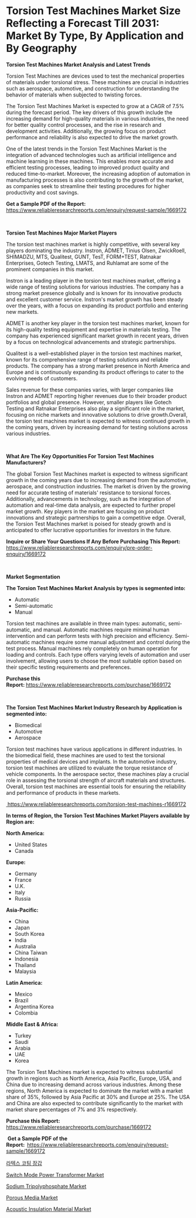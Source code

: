 <p><h1>Torsion Test Machines Market Size Reflecting a Forecast Till 2031: Market By Type, By Application and By Geography</h1></p><p><strong>Torsion Test Machines Market Analysis and Latest Trends</strong></p>
<p><p>Torsion Test Machines are devices used to test the mechanical properties of materials under torsional stress. These machines are crucial in industries such as aerospace, automotive, and construction for understanding the behavior of materials when subjected to twisting forces.</p><p>The Torsion Test Machines Market is expected to grow at a CAGR of 7.5% during the forecast period. The key drivers of this growth include the increasing demand for high-quality materials in various industries, the need for better quality control processes, and the rise in research and development activities. Additionally, the growing focus on product performance and reliability is also expected to drive the market growth.</p><p>One of the latest trends in the Torsion Test Machines Market is the integration of advanced technologies such as artificial intelligence and machine learning in these machines. This enables more accurate and efficient testing processes, leading to improved product quality and reduced time-to-market. Moreover, the increasing adoption of automation in manufacturing processes is also contributing to the growth of the market, as companies seek to streamline their testing procedures for higher productivity and cost savings.</p></p>
<p><strong>Get a Sample PDF of the Report:&nbsp;</strong> <a href="https://www.reliableresearchreports.com/enquiry/request-sample/1669172">https://www.reliableresearchreports.com/enquiry/request-sample/1669172</a></p>
<p>&nbsp;</p>
<p><strong>Torsion Test Machines Major Market Players</strong></p>
<p><p>The torsion test machines market is highly competitive, with several key players dominating the industry. Instron, ADMET, Tinius Olsen, ZwickRoell, SHIMADZU, MTS, Qualitest, GUNT, TesT, FORM+TEST, Ratnakar Enterprises, Gotech Testing, LMATS, and Ruhlamat are some of the prominent companies in this market.</p><p>Instron is a leading player in the torsion test machines market, offering a wide range of testing solutions for various industries. The company has a strong market presence globally and is known for its innovative products and excellent customer service. Instron's market growth has been steady over the years, with a focus on expanding its product portfolio and entering new markets.</p><p>ADMET is another key player in the torsion test machines market, known for its high-quality testing equipment and expertise in materials testing. The company has experienced significant market growth in recent years, driven by a focus on technological advancements and strategic partnerships.</p><p>Qualitest is a well-established player in the torsion test machines market, known for its comprehensive range of testing solutions and reliable products. The company has a strong market presence in North America and Europe and is continuously expanding its product offerings to cater to the evolving needs of customers.</p><p>Sales revenue for these companies varies, with larger companies like Instron and ADMET reporting higher revenues due to their broader product portfolios and global presence. However, smaller players like Gotech Testing and Ratnakar Enterprises also play a significant role in the market, focusing on niche markets and innovative solutions to drive growth.Overall, the torsion test machines market is expected to witness continued growth in the coming years, driven by increasing demand for testing solutions across various industries.</p></p>
<p>&nbsp;</p>
<p><strong>What Are The Key Opportunities For Torsion Test Machines Manufacturers?</strong></p>
<p><p>The global Torsion Test Machines market is expected to witness significant growth in the coming years due to increasing demand from the automotive, aerospace, and construction industries. The market is driven by the growing need for accurate testing of materials' resistance to torsional forces. Additionally, advancements in technology, such as the integration of automation and real-time data analysis, are expected to further propel market growth. Key players in the market are focusing on product innovations and strategic partnerships to gain a competitive edge. Overall, the Torsion Test Machines market is poised for steady growth and is anticipated to offer lucrative opportunities for investors in the future.</p></p>
<p><strong>Inquire or Share Your Questions If Any Before Purchasing This Report:</strong> <a href="https://www.reliableresearchreports.com/enquiry/pre-order-enquiry/1669172">https://www.reliableresearchreports.com/enquiry/pre-order-enquiry/1669172</a></p>
<p>&nbsp;</p>
<p><strong>Market Segmentation</strong></p>
<p><strong>The Torsion Test Machines Market Analysis by types is segmented into:</strong></p>
<p><ul><li>Automatic</li><li>Semi-automatic</li><li>Manual</li></ul></p>
<p><p>Torsion test machines are available in three main types: automatic, semi-automatic, and manual. Automatic machines require minimal human intervention and can perform tests with high precision and efficiency. Semi-automatic machines require some manual adjustment and control during the test process. Manual machines rely completely on human operation for loading and controls. Each type offers varying levels of automation and user involvement, allowing users to choose the most suitable option based on their specific testing requirements and preferences.</p></p>
<p><strong>Purchase this Report:&nbsp;</strong><a href="https://www.reliableresearchreports.com/purchase/1669172">https://www.reliableresearchreports.com/purchase/1669172</a></p>
<p>&nbsp;</p>
<p><strong>The Torsion Test Machines Market Industry Research by Application is segmented into:</strong></p>
<p><ul><li>Biomedical</li><li>Automotive</li><li>Aerospace</li></ul></p>
<p><p>Torsion test machines have various applications in different industries. In the biomedical field, these machines are used to test the torsional properties of medical devices and implants. In the automotive industry, torsion test machines are utilized to evaluate the torque resistance of vehicle components. In the aerospace sector, these machines play a crucial role in assessing the torsional strength of aircraft materials and structures. Overall, torsion test machines are essential tools for ensuring the reliability and performance of products in these markets.</p></p>
<p><a href="https://www.reliableresearchreports.com/torsion-test-machines-r1669172">&nbsp;https://www.reliableresearchreports.com/torsion-test-machines-r1669172</a></p>
<p><strong>In terms of Region, the Torsion Test Machines Market Players available by Region are:</strong></p>
<p>
    <p> <strong> North America: </strong>
        <ul>
            <li>United States</li>
            <li>Canada</li>
        </ul>
        </p> 
    <p> <strong> Europe: </strong>
        <ul>
            <li>Germany</li>
            <li>France</li>
            <li>U.K.</li>
            <li>Italy</li>
            <li>Russia</li>
        </ul>
        </p> 
    <p> <strong> Asia-Pacific: </strong>
        <ul>
            <li>China</li>
            <li>Japan</li>
            <li>South Korea</li>
            <li>India</li>
            <li>Australia</li>
            <li>China Taiwan</li>
            <li>Indonesia</li>
            <li>Thailand</li>
            <li>Malaysia</li>
        </ul>
        </p> 
    <p> <strong> Latin America: </strong>
        <ul>
            <li>Mexico</li>
            <li>Brazil</li>
            <li>Argentina Korea</li>
            <li>Colombia</li>
        </ul>
        </p> 
    <p> <strong> Middle East & Africa: </strong>
        <ul>
            <li>Turkey</li>
            <li>Saudi</li>
            <li>Arabia</li>
            <li>UAE</li>
            <li>Korea</li>
        </ul>
    </p>
    </p>
<p><p>The Torsion Test Machines market is expected to witness substantial growth in regions such as North America, Asia Pacific, Europe, USA, and China due to increasing demand across various industries. Among these regions, North America is expected to dominate the market with a market share of 35%, followed by Asia Pacific at 30% and Europe at 25%. The USA and China are also expected to contribute significantly to the market with market share percentages of 7% and 3% respectively.</p></p>
<p><strong>Purchase this Report: </strong><a href="https://www.reliableresearchreports.com/purchase/1669172">https://www.reliableresearchreports.com/purchase/1669172</a></p>
<p>&nbsp;<strong>Get a Sample PDF of the Report:&nbsp;&nbsp;</strong><a href="https://www.reliableresearchreports.com/enquiry/request-sample/1669172">https://www.reliableresearchreports.com/enquiry/request-sample/1669172</a></p>
<p><strong></strong></p>
<p><p><a href="https://github.com/royErdmtyan906778/Market-Research-Report-List-1/blob/main/493302226061.md">라텍스 코팅 장갑</a></p><p><a href="https://github.com/wusalecollins540tpqoz/Market-Research-Report-List-2/blob/main/switch-mode-power-transformer-market.md">Switch Mode Power Transformer Market</a></p><p><a href="https://www.linkedin.com/pulse/sodium-tripolyphosphate-market-offer-valuable-insights-size-dyfgf?trackingId=PM2JJiWkR%2Fga2r1qx06kgA%3D%3D">Sodium Tripolyphosphate Market</a></p><p><a href="https://github.com/pjcfca/Market-Research-Report-List-2/blob/main/porous-media-market.md">Porous Media Market</a></p><p><a href="https://www.linkedin.com/pulse/acoustic-insulation-material-market-size-growth-segmentation-asipf?trackingId=jbCufj8xJDup2uC3%2BiFX3Q%3D%3D">Acoustic Insulation Material Market</a></p></p>